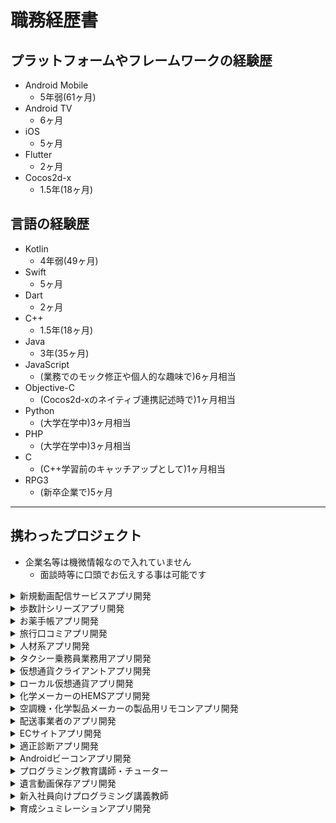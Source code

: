 # 職務経歴書

## プラットフォームやフレームワークの経験歴

- Android Mobile
  - 5年弱(61ヶ月)
- Android TV
  - 6ヶ月
- iOS
  - 5ヶ月
- Flutter
  - 2ヶ月
- Cocos2d-x
  - 1.5年(18ヶ月)

## 言語の経験歴

- Kotlin
  - 4年弱(49ヶ月)
- Swift
  - 5ヶ月
- Dart
  - 2ヶ月
- C++
  - 1.5年(18ヶ月)
- Java
  - 3年(35ヶ月)
- JavaScript
  - (業務でのモック修正や個人的な趣味で)6ヶ月相当
- Objective-C
  - (Cocos2d-xのネイティブ連携記述時で)1ヶ月相当
- Python
  - (大学在学中)3ヶ月相当
- PHP
  - (大学在学中)3ヶ月相当
- C
  - (C++学習前のキャッチアップとして)1ヶ月相当
- RPG3
  - (新卒企業で)5ヶ月

___

## 携わったプロジェクト

- 企業名等は機微情報なので入れていません
  - 面談時等に口頭でお伝えする事は可能です

<details><summary>新規動画配信サービスアプリ開発</summary>

</details>

<details><summary>歩数計シリーズアプリ開発</summary>

</details>

<details><summary>お薬手帳アプリ開発</summary>

</details>

<details><summary>旅行口コミアプリ開発</summary>

</details>

<details><summary>人材系アプリ開発</summary>

</details>

<details><summary>タクシー乗務員業務用アプリ開発</summary>

</details>

<details><summary>仮想通貨クライアントアプリ開発</summary>

</details>

<details><summary>ローカル仮想通貨アプリ開発</summary>

</details>

<details><summary>化学メーカーのHEMSアプリ開発</summary>

</details>

<details><summary>空調機・化学製品メーカーの製品用リモコンアプリ開発</summary>

</details>

<details><summary>配送事業者のアプリ開発</summary>

</details>

<details><summary>ECサイトアプリ開発</summary>

</details>

<details><summary>適正診断アプリ開発</summary>

</details>

<details><summary>Androidビーコンアプリ開発</summary>

</details>

<details><summary>プログラミング教育講師・チューター</summary>

</details>

<details><summary>遺言動画保存アプリ開発</summary>

</details>

<details><summary>新入社員向けプログラミング講義教師</summary>

</details>

<details><summary>育成シュミレーションアプリ開発</summary>

</details>